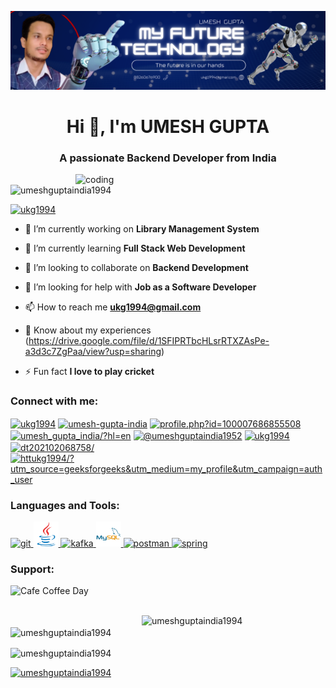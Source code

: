![logo](https://github.com/UmeshGuptaIndia1994/UmeshGuptaIndia1994/blob/main/GitHub%20Cover%20Photo%20UG%20PNG.png)

<h1 align="center">Hi 👋, I'm UMESH GUPTA</h1>
<h3 align="center">A passionate Backend Developer from India</h3>


<img align="right" alt="coding" width="400" src="https://media.tenor.com/qJ5evVs-_uUAAAAC/coding.gif)">

<p align="left"> <img src="https://komarev.com/ghpvc/?username=umeshguptaindia1994&label=Profile%20views&color=0e75b6&style=flat" alt="umeshguptaindia1994" /> </p>

<p align="left"> <a href="https://twitter.com/ukg1994" target="blank"><img src="https://img.shields.io/twitter/follow/ukg1994?logo=twitter&style=for-the-badge" alt="ukg1994" /></a> </p>

- 🔭 I’m currently working on **Library Management System**

- 🌱 I’m currently learning **Full Stack Web Development**

- 👯 I’m looking to collaborate on **Backend Development**

- 🤝 I’m looking for help with **Job as a Software Developer**

- 📫 How to reach me **ukg1994@gmail.com**

- 📄 Know about my experiences (https://drive.google.com/file/d/1SFIPRTbcHLsrRTXZAsPe-a3d3c7ZgPaa/view?usp=sharing)

- ⚡ Fun fact **I love to play cricket**

<h3 align="left">Connect with me:</h3>
<p align="left">
<a href="https://twitter.com/ukg1994" target="blank"><img align="center" src="https://raw.githubusercontent.com/rahuldkjain/github-profile-readme-generator/master/src/images/icons/Social/twitter.svg" alt="ukg1994" height="30" width="40" /></a>
<a href="https://linkedin.com/in/umesh-gupta-india" target="blank"><img align="center" src="https://raw.githubusercontent.com/rahuldkjain/github-profile-readme-generator/master/src/images/icons/Social/linked-in-alt.svg" alt="umesh-gupta-india" height="30" width="40" /></a>
<a href="https://fb.com/profile.php?id=100007686855508" target="blank"><img align="center" src="https://raw.githubusercontent.com/rahuldkjain/github-profile-readme-generator/master/src/images/icons/Social/facebook.svg" alt="profile.php?id=100007686855508" height="30" width="40" /></a>
<a href="https://instagram.com/umesh_gupta_india/?hl=en" target="blank"><img align="center" src="https://raw.githubusercontent.com/rahuldkjain/github-profile-readme-generator/master/src/images/icons/Social/instagram.svg" alt="umesh_gupta_india/?hl=en" height="30" width="40" /></a>
<a href="https://www.youtube.com/channel/UCpH09TiiXZihVfjLFB0XZHA" target="blank"><img align="center" src="https://raw.githubusercontent.com/rahuldkjain/github-profile-readme-generator/master/src/images/icons/Social/youtube.svg" alt="@umeshguptaindia1952" height="30" width="40" /></a>
<a href="https://www.hackerrank.com/ukg1994" target="blank"><img align="center" src="https://raw.githubusercontent.com/rahuldkjain/github-profile-readme-generator/master/src/images/icons/Social/hackerrank.svg" alt="ukg1994" height="30" width="40" /></a>
<a href="https://www.leetcode.com/dt202102068758/" target="blank"><img align="center" src="https://raw.githubusercontent.com/rahuldkjain/github-profile-readme-generator/master/src/images/icons/Social/leet-code.svg" alt="dt202102068758/" height="30" width="40" /></a>
<a href="https://auth.geeksforgeeks.org/user/ukg1994/?utm_source=geeksforgeeks&utm_medium=my_profile&utm_campaign=auth_user" target="blank"><img align="center" src="https://raw.githubusercontent.com/rahuldkjain/github-profile-readme-generator/master/src/images/icons/Social/geeks-for-geeks.svg" alt="httukg1994/?utm_source=geeksforgeeks&utm_medium=my_profile&utm_campaign=auth_user" height="30" width="40" /></a>
</p>

<h3 align="left">Languages and Tools:</h3>
<p align="left"> <a href="https://git-scm.com/" target="_blank" rel="noreferrer"> <img src="https://www.vectorlogo.zone/logos/git-scm/git-scm-icon.svg" alt="git" width="40" height="40"/> </a> <a href="https://www.java.com" target="_blank" rel="noreferrer"> <img src="https://raw.githubusercontent.com/devicons/devicon/master/icons/java/java-original.svg" alt="java" width="40" height="40"/> </a> <a href="https://kafka.apache.org/" target="_blank" rel="noreferrer"> <img src="https://www.vectorlogo.zone/logos/apache_kafka/apache_kafka-icon.svg" alt="kafka" width="40" height="40"/> </a> <a href="https://www.mysql.com/" target="_blank" rel="noreferrer"> <img src="https://raw.githubusercontent.com/devicons/devicon/master/icons/mysql/mysql-original-wordmark.svg" alt="mysql" width="40" height="40"/> </a> <a href="https://postman.com" target="_blank" rel="noreferrer"> <img src="https://www.vectorlogo.zone/logos/getpostman/getpostman-icon.svg" alt="postman" width="40" height="40"/> </a> <a href="https://spring.io/" target="_blank" rel="noreferrer"> <img src="https://www.vectorlogo.zone/logos/springio/springio-icon.svg" alt="spring" width="40" height="40"/> </a> </p>

<h3 align="left">Support:</h3>
<p><a href="https://ko-fi.com/Cafe Coffee Day"> <img align="left" src="https://cdn.ko-fi.com/cdn/kofi3.png?v=3" height="50" width="210" alt="Cafe Coffee Day" /></a></p><br><br>

<p><img align="left" src="https://github-readme-stats.vercel.app/api/top-langs?username=umeshguptaindia1994&show_icons=true&locale=en&layout=compact" alt="umeshguptaindia1994" /></p>

<p>&nbsp;<img align="center" src="https://github-readme-stats.vercel.app/api?username=umeshguptaindia1994&show_icons=true&locale=en" alt="umeshguptaindia1994" /></p>

<p><img align="center" src="https://github-readme-streak-stats.herokuapp.com/?user=umeshguptaindia1994&" alt="umeshguptaindia1994" /></p>

<p align="left"> <a href="https://github.com/ryo-ma/github-profile-trophy"><img src="https://github-profile-trophy.vercel.app/?username=umeshguptaindia1994" alt="umeshguptaindia1994" /></a> </p>
